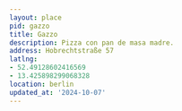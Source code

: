 ```yaml
---
layout: place
pid: gazzo
title: Gazzo
description: Pizza con pan de masa madre.
address: Hobrechtstraße 57
latlng:
- 52.49128602416569
- 13.425898299068328
location: berlin
updated_at: '2024-10-07'
---
```

